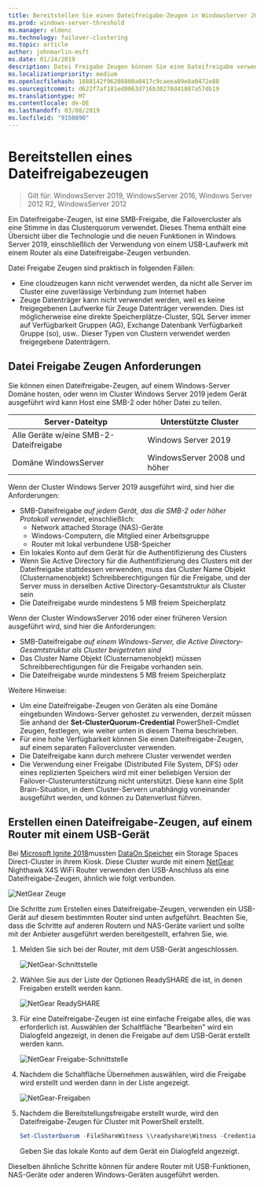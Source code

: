```yaml
---
title: Bereitstellen Sie einen Dateifreigabe-Zeugen in WindowsServer 2019
ms.prod: windows-server-threshold
ms.manager: eldenc
ms.technology: failover-clustering
ms.topic: article
author: johnmarlin-msft
ms.date: 01/24/2019
description: Datei Freigabe Zeugen können Sie eine Dateifreigabe verwenden, um in Clusterquorum abstimmen. Dieses Thema beschreibt die Datei Freigabe Zeugen und die neuen Funktionen, einschließlich der Verwendung von einem USB-Laufwerk mit einem Router als eine Dateifreigabe-Zeugen verbunden.
ms.localizationpriority: medium
ms.openlocfilehash: 1888142f96208800a0417c9caeea89e8a0472e88
ms.sourcegitcommit: d622f7af181ed0063d716b30278d41887a57db19
ms.translationtype: MT
ms.contentlocale: de-DE
ms.lasthandoff: 03/08/2019
ms.locfileid: "9150890"
---
```

# Bereitstellen eines Dateifreigabezeugen

> Gilt für: WindowsServer 2019, WindowsServer 2016, Windows Server 2012 R2, WindowsServer 2012

Ein Dateifreigabe-Zeugen, ist eine SMB-Freigabe, die Failovercluster als eine Stimme in das Clusterquorum verwendet. Dieses Thema enthält eine Übersicht über die Technologie und die neuen Funktionen in Windows Server 2019, einschließlich der Verwendung von einem USB-Laufwerk mit einem Router als eine Dateifreigabe-Zeugen verbunden.

Datei Freigabe Zeugen sind praktisch in folgenden Fällen:  

- Eine cloudzeugen kann nicht verwendet werden, da nicht alle Server im Cluster eine zuverlässige Verbindung zum Internet haben
- Zeuge Datenträger kann nicht verwendet werden, weil es keine freigegebenen Laufwerke für Zeuge Datenträger verwenden. Dies ist möglicherweise eine direkte Speicherplätze-Cluster, SQL Server immer auf Verfügbarkeit Gruppen (AG), Exchange Datenbank Verfügbarkeit Gruppe (so), usw..  Dieser Typen von Clustern verwendet werden freigegebene Datenträgern.

## Datei Freigabe Zeugen Anforderungen

Sie können einen Dateifreigabe-Zeugen, auf einem Windows-Server Domäne hosten, oder wenn im Cluster Windows Server 2019 jedem Gerät ausgeführt wird kann Host eine SMB-2 oder höher Datei zu teilen.

|Server-Dateityp                 | Unterstützte Cluster |
|---------------------------------|--------------------|
|Alle Geräte w/eine SMB-2-Dateifreigabe | Windows Server 2019|
|Domäne WindowsServer     | WindowsServer 2008 und höher|

Wenn der Cluster Windows Server 2019 ausgeführt wird, sind hier die Anforderungen:

- SMB-Dateifreigabe *auf jedem Gerät, das die SMB-2 oder höher Protokoll verwendet*, einschließlich:
    - Network attached Storage (NAS)-Geräte
    - Windows-Computern, die Mitglied einer Arbeitsgruppe
    - Router mit lokal verbundene USB-Speicher
- Ein lokales Konto auf dem Gerät für die Authentifizierung des Clusters
- Wenn Sie Active Directory für die Authentifizierung des Clusters mit der Dateifreigabe stattdessen verwenden, muss das Cluster Name Objekt (Clusternamenobjekt) Schreibberechtigungen für die Freigabe, und der Server muss in derselben Active Directory-Gesamtstruktur als Cluster sein
- Die Dateifreigabe wurde mindestens 5 MB freiem Speicherplatz

Wenn der Cluster WindowsServer 2016 oder einer früheren Version ausgeführt wird, sind hier die Anforderungen:

- SMB-Dateifreigabe *auf einem Windows-Server, die Active Directory-Gesamtstruktur als Cluster beigetreten sind*
- Das Cluster Name Objekt (Clusternamenobjekt) müssen Schreibberechtigungen für die Freigabe vorhanden sein.
- Die Dateifreigabe wurde mindestens 5 MB freiem Speicherplatz

Weitere Hinweise:
- Um eine Dateifreigabe-Zeugen von Geräten als eine Domäne eingebunden Windows-Server gehostet zu verwenden, derzeit müssen Sie anhand der **Set-ClusterQuorum-Credential** PowerShell-Cmdlet Zeugen, festlegen, wie weiter unten in diesem Thema beschrieben.
- Für eine hohe Verfügbarkeit können Sie einen Dateifreigabe-Zeugen, auf einem separaten Failovercluster verwenden.
- Die Dateifreigabe kann durch mehrere Cluster verwendet werden
- Die Verwendung einer Freigabe (Distributed File System, DFS) oder eines replizierten Speichers wird mit einer beliebigen Version der Failover-Clusterunterstützung nicht unterstützt.  Diese kann eine Split Brain-Situation, in dem Cluster-Servern unabhängig voneinander ausgeführt werden, und können zu Datenverlust führen.

## Erstellen einen Dateifreigabe-Zeugen, auf einem Router mit einem USB-Gerät

Bei [Microsoft Ignite 2018](https://azure.microsoft.com/ignite/)mussten [DataOn Speicher](http://www.dataonstorage.com/) ein Storage Spaces Direct-Cluster in ihrem Kiosk.  Diese Cluster wurde mit einem [NetGear](https://www.netgear.com) Nighthawk X4S WiFi Router verwenden den USB-Anschluss als eine Dateifreigabe-Zeugen, ähnlich wie folgt verbunden.

![NetGear Zeuge](media\File-Share-Witness\FSW1.png)

Die Schritte zum Erstellen eines Dateifreigabe-Zeugen, verwenden ein USB-Gerät auf diesem bestimmten Router sind unten aufgeführt.  Beachten Sie, dass die Schritte auf anderen Routern und NAS-Geräte variiert und sollte mit der Anbieter ausgeführt werden bereitgestellt, erfahren Sie, wie.


1. Melden Sie sich bei der Router, mit dem USB-Gerät angeschlossen.

   ![NetGear-Schnittstelle](media\File-Share-Witness\FSW2.png)

2. Wählen Sie aus der Liste der Optionen ReadySHARE die ist, in denen Freigaben erstellt werden kann.

   ![NetGear ReadySHARE](media\File-Share-Witness\FSW3.png)

3. Für eine Dateifreigabe-Zeugen ist eine einfache Freigabe alles, die was erforderlich ist.  Auswählen der Schaltfläche "Bearbeiten" wird ein Dialogfeld angezeigt, in denen die Freigabe auf dem USB-Gerät erstellt werden kann.

   ![NetGear Freigabe-Schnittstelle](media\File-Share-Witness\FSW4.png)

4. Nachdem die Schaltfläche Übernehmen auswählen, wird die Freigabe wird erstellt und werden dann in der Liste angezeigt.

   ![NetGear-Freigaben](media\File-Share-Witness\FSW5.png)

5. Nachdem die Bereitstellungsfreigabe erstellt wurde, wird den Dateifreigabe-Zeugen für Cluster mit PowerShell erstellt.

   ```PowerShell
   Set-ClusterQuorum -FileShareWitness \\readyshare\Witness -Credential (Get-Credential)
   ```

   Geben Sie das lokale Konto auf dem Gerät ein Dialogfeld angezeigt.

Dieselben ähnliche Schritte können für andere Router mit USB-Funktionen, NAS-Geräte oder anderen Windows-Geräten ausgeführt werden.
